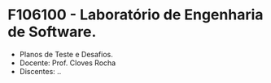 # F106100 - Laboratório de Engenharia de Software.
- Planos de Teste e Desafios.
- Docente: Prof. Cloves Rocha
- Discentes: ..
